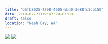```yaml
---
title: "b5fb8025-2208-4605-bbd0-3e88fc1cb150"
date: 2018-07-22T19:47:29-07:00
draft: false
location: "Neah Bay, WA"
---
```


![](https://d17enza3bfujl8.cloudfront.net/DSCF0290.jpg)
![](https://d17enza3bfujl8.cloudfront.net/DSCF0287.jpg)

